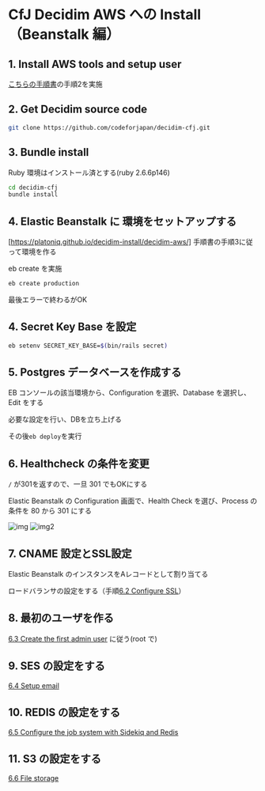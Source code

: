 # CfJ Decidim AWS への Install（Beanstalk 編）

## 1. Install AWS tools and setup user

[こちらの手順書](https://platoniq.github.io/decidim-install/decidim-aws/)の手順2を実施

## 2. Get Decidim source code

```bash
git clone https://github.com/codeforjapan/decidim-cfj.git
```

## 3. Bundle install

Ruby 環境はインストール済とする(ruby 2.6.6p146)

```bash
cd decidim-cfj
bundle install
```

## 4. Elastic Beanstalk に 環境をセットアップする

[https://platoniq.github.io/decidim-install/decidim-aws/] 手順書の手順3に従って環境を作る

eb create を実施

```bash
eb create production
```

最後エラーで終わるがOK

## 4. Secret Key Base を設定

```bash
eb setenv SECRET_KEY_BASE=$(bin/rails secret)
```

## 5. Postgres データベースを作成する

EB コンソールの該当環境から、Configuration を選択、Database を選択し、Edit をする

必要な設定を行い、DBを立ち上げる

その後`eb deploy`を実行

## 6. Healthcheck の条件を変更

`/` が301を返すので、一旦 301 でもOKにする

Elastic Beanstalk の Configuration 画面で、Health Check を選び、Process の条件を 80 から 301 にする

![img](https://i.imgur.com/VNZDQxA.png)
![img2](https://i.imgur.com/j595JQF.png)

## 7. CNAME 設定とSSL設定

Elastic Beanstalk のインスタンスをAレコードとして割り当てる

ロードバランサの設定をする（手順[6.2 Configure SSL](https://platoniq.github.io/decidim-install/decidim-aws/#62-configure-ssl)）

## 8. 最初のユーザを作る

[6.3 Create the first admin user](https://platoniq.github.io/decidim-install/decidim-aws/#63-create-the-first-admin-user)
に従う(root で)

## 9. SES の設定をする

[6.4 Setup email](https://platoniq.github.io/decidim-install/decidim-aws/#64-setup-email)

## 10. REDIS の設定をする

[6.5 Configure the job system with Sidekiq and Redis](https://platoniq.github.io/decidim-install/decidim-aws/#65-configure-the-job-system-with-sidekiq-and-redis)

## 11. S3 の設定をする

[6.6 File storage](https://platoniq.github.io/decidim-install/decidim-aws/#66-file-storage)

